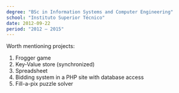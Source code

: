 ```yaml
---
degree: "BSc in Information Systems and Computer Engineering"
school: "Instituto Superior Técnico"
date: 2012-09-22
period: "2012 – 2015"
---
```


Worth mentioning projects:

1. Frogger game
2. Key-Value store (synchronized)
3. Spreadsheet
4. Bidding system in a PHP site with database access
5. Fill-a-pix puzzle solver
